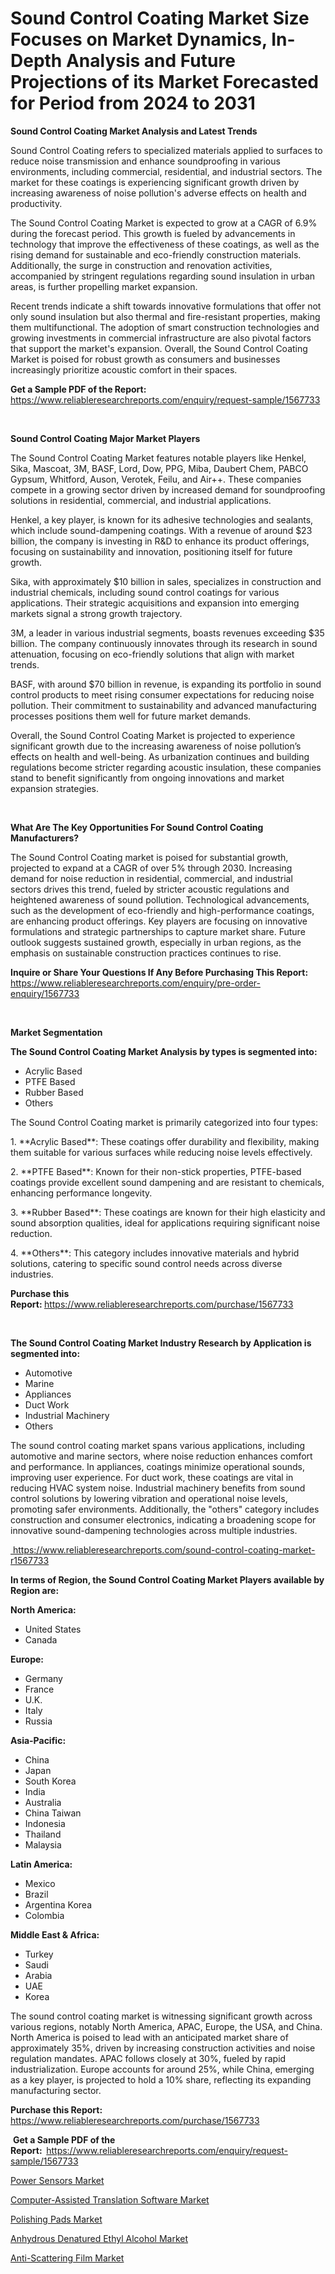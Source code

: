 <p><h1>Sound Control Coating Market Size Focuses on Market Dynamics, In-Depth Analysis and Future Projections of its Market Forecasted for Period from 2024 to 2031</h1></p><p><strong>Sound Control Coating Market Analysis and Latest Trends</strong></p>
<p><p>Sound Control Coating refers to specialized materials applied to surfaces to reduce noise transmission and enhance soundproofing in various environments, including commercial, residential, and industrial sectors. The market for these coatings is experiencing significant growth driven by increasing awareness of noise pollution's adverse effects on health and productivity. </p><p>The Sound Control Coating Market is expected to grow at a CAGR of 6.9% during the forecast period. This growth is fueled by advancements in technology that improve the effectiveness of these coatings, as well as the rising demand for sustainable and eco-friendly construction materials. Additionally, the surge in construction and renovation activities, accompanied by stringent regulations regarding sound insulation in urban areas, is further propelling market expansion.</p><p>Recent trends indicate a shift towards innovative formulations that offer not only sound insulation but also thermal and fire-resistant properties, making them multifunctional. The adoption of smart construction technologies and growing investments in commercial infrastructure are also pivotal factors that support the market's expansion. Overall, the Sound Control Coating Market is poised for robust growth as consumers and businesses increasingly prioritize acoustic comfort in their spaces.</p></p>
<p><strong>Get a Sample PDF of the Report:&nbsp;</strong> <a href="https://www.reliableresearchreports.com/enquiry/request-sample/1567733">https://www.reliableresearchreports.com/enquiry/request-sample/1567733</a></p>
<p>&nbsp;</p>
<p><strong>Sound Control Coating Major Market Players</strong></p>
<p><p>The Sound Control Coating Market features notable players like Henkel, Sika, Mascoat, 3M, BASF, Lord, Dow, PPG, Miba, Daubert Chem, PABCO Gypsum, Whitford, Auson, Verotek, Feilu, and Air++. These companies compete in a growing sector driven by increased demand for soundproofing solutions in residential, commercial, and industrial applications.</p><p>Henkel, a key player, is known for its adhesive technologies and sealants, which include sound-dampening coatings. With a revenue of around $23 billion, the company is investing in R&D to enhance its product offerings, focusing on sustainability and innovation, positioning itself for future growth.</p><p>Sika, with approximately $10 billion in sales, specializes in construction and industrial chemicals, including sound control coatings for various applications. Their strategic acquisitions and expansion into emerging markets signal a strong growth trajectory.</p><p>3M, a leader in various industrial segments, boasts revenues exceeding $35 billion. The company continuously innovates through its research in sound attenuation, focusing on eco-friendly solutions that align with market trends.</p><p>BASF, with around $70 billion in revenue, is expanding its portfolio in sound control products to meet rising consumer expectations for reducing noise pollution. Their commitment to sustainability and advanced manufacturing processes positions them well for future market demands.</p><p>Overall, the Sound Control Coating Market is projected to experience significant growth due to the increasing awareness of noise pollution’s effects on health and well-being. As urbanization continues and building regulations become stricter regarding acoustic insulation, these companies stand to benefit significantly from ongoing innovations and market expansion strategies.</p></p>
<p>&nbsp;</p>
<p><strong>What Are The Key Opportunities For Sound Control Coating Manufacturers?</strong></p>
<p><p>The Sound Control Coating market is poised for substantial growth, projected to expand at a CAGR of over 5% through 2030. Increasing demand for noise reduction in residential, commercial, and industrial sectors drives this trend, fueled by stricter acoustic regulations and heightened awareness of sound pollution. Technological advancements, such as the development of eco-friendly and high-performance coatings, are enhancing product offerings. Key players are focusing on innovative formulations and strategic partnerships to capture market share. Future outlook suggests sustained growth, especially in urban regions, as the emphasis on sustainable construction practices continues to rise.</p></p>
<p><strong>Inquire or Share Your Questions If Any Before Purchasing This Report:</strong> <a href="https://www.reliableresearchreports.com/enquiry/pre-order-enquiry/1567733">https://www.reliableresearchreports.com/enquiry/pre-order-enquiry/1567733</a></p>
<p>&nbsp;</p>
<p><strong>Market Segmentation</strong></p>
<p><strong>The Sound Control Coating Market Analysis by types is segmented into:</strong></p>
<p><ul><li>Acrylic Based</li><li>PTFE Based</li><li>Rubber Based</li><li>Others</li></ul></p>
<p><p>The Sound Control Coating market is primarily categorized into four types: </p><p>1. **Acrylic Based**: These coatings offer durability and flexibility, making them suitable for various surfaces while reducing noise levels effectively.</p><p>2. **PTFE Based**: Known for their non-stick properties, PTFE-based coatings provide excellent sound dampening and are resistant to chemicals, enhancing performance longevity.</p><p>3. **Rubber Based**: These coatings are known for their high elasticity and sound absorption qualities, ideal for applications requiring significant noise reduction.</p><p>4. **Others**: This category includes innovative materials and hybrid solutions, catering to specific sound control needs across diverse industries.</p></p>
<p><strong>Purchase this Report:&nbsp;</strong><a href="https://www.reliableresearchreports.com/purchase/1567733">https://www.reliableresearchreports.com/purchase/1567733</a></p>
<p>&nbsp;</p>
<p><strong>The Sound Control Coating Market Industry Research by Application is segmented into:</strong></p>
<p><ul><li>Automotive</li><li>Marine</li><li>Appliances</li><li>Duct Work</li><li>Industrial Machinery</li><li>Others</li></ul></p>
<p><p>The sound control coating market spans various applications, including automotive and marine sectors, where noise reduction enhances comfort and performance. In appliances, coatings minimize operational sounds, improving user experience. For duct work, these coatings are vital in reducing HVAC system noise. Industrial machinery benefits from sound control solutions by lowering vibration and operational noise levels, promoting safer environments. Additionally, the "others" category includes construction and consumer electronics, indicating a broadening scope for innovative sound-dampening technologies across multiple industries.</p></p>
<p><a href="https://www.reliableresearchreports.com/sound-control-coating-market-r1567733">&nbsp;https://www.reliableresearchreports.com/sound-control-coating-market-r1567733</a></p>
<p><strong>In terms of Region, the Sound Control Coating Market Players available by Region are:</strong></p>
<p>
    <p> <strong> North America: </strong>
        <ul>
            <li>United States</li>
            <li>Canada</li>
        </ul>
        </p> 
    <p> <strong> Europe: </strong>
        <ul>
            <li>Germany</li>
            <li>France</li>
            <li>U.K.</li>
            <li>Italy</li>
            <li>Russia</li>
        </ul>
        </p> 
    <p> <strong> Asia-Pacific: </strong>
        <ul>
            <li>China</li>
            <li>Japan</li>
            <li>South Korea</li>
            <li>India</li>
            <li>Australia</li>
            <li>China Taiwan</li>
            <li>Indonesia</li>
            <li>Thailand</li>
            <li>Malaysia</li>
        </ul>
        </p> 
    <p> <strong> Latin America: </strong>
        <ul>
            <li>Mexico</li>
            <li>Brazil</li>
            <li>Argentina Korea</li>
            <li>Colombia</li>
        </ul>
        </p> 
    <p> <strong> Middle East & Africa: </strong>
        <ul>
            <li>Turkey</li>
            <li>Saudi</li>
            <li>Arabia</li>
            <li>UAE</li>
            <li>Korea</li>
        </ul>
    </p>
    </p>
<p><p>The sound control coating market is witnessing significant growth across various regions, notably North America, APAC, Europe, the USA, and China. North America is poised to lead with an anticipated market share of approximately 35%, driven by increasing construction activities and noise regulation mandates. APAC follows closely at 30%, fueled by rapid industrialization. Europe accounts for around 25%, while China, emerging as a key player, is projected to hold a 10% share, reflecting its expanding manufacturing sector.</p></p>
<p><strong>Purchase this Report: </strong><a href="https://www.reliableresearchreports.com/purchase/1567733">https://www.reliableresearchreports.com/purchase/1567733</a></p>
<p>&nbsp;<strong>Get a Sample PDF of the Report:&nbsp;&nbsp;</strong><a href="https://www.reliableresearchreports.com/enquiry/request-sample/1567733">https://www.reliableresearchreports.com/enquiry/request-sample/1567733</a></p>
<p><strong></strong></p>
<p><p><a href="https://www.linkedin.com/pulse/what-growth-opportunities-challenges-power-sensors-market-collectra-eyjle?trackingId=uQ8MbsjxRYOBrVzjArZHrg%3D%3D">Power Sensors Market</a></p><p><a href="https://issuu.com/reportprime-2/docs/computer-assisted-translation-softw_d5f828f61fc5e8">Computer-Assisted Translation Software Market</a></p><p><a href="https://www.linkedin.com/pulse/polishing-pads-market-size-share-analysis-growth-trends-zctde?trackingId=zu7Y05sTQsyWXIzBGqZWNw%3D%3D">Polishing Pads Market</a></p><p><a href="https://medium.com/@gutierrezzulma1/anhydrous-denatured-ethyl-alcohol-market-trends-and-strategic-market-insights-2024-2031-5608509d5479?postPublishedType=repub">Anhydrous Denatured Ethyl Alcohol Market</a></p><p><a href="https://medium.com/@gutierrezzulma1/anti-scattering-film-market-overview-regional-outlook-and-competitive-strategies-on-c3f8bf008bd0?postPublishedType=repub">Anti-Scattering Film Market</a></p></p>